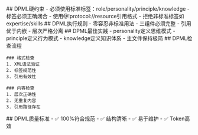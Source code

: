 <execution>
  <constraint>
    ## DPML硬约束
    - 必须使用标准标签：role/personality/principle/knowledge
    - 标签必须正确闭合
    - 使用@!protocol://resource引用格式
    - 拒绝非标准标签如expertise/skills
  </constraint>

  <rule>
    ## DPML执行规则
    - 零容忍非标准用法
    - 三组件必须完整
    - 引用优于内嵌
    - 层次严格分离
  </rule>

  <guideline>
    ## DPML最佳实践
    - personality定义思维模式
    - principle定义行为模式
    - knowledge定义知识体系
    - 主文件保持极简
  </guideline>

  <process>
    ## DPML检查流程

    ### 格式检查
    1. XML语法验证
    2. 标签规范性
    3. 引用有效性

    ### 内容检查
    1. 层次正确性
    2. 无重复内容
    3. 引用路径存在
  </process>

  <criteria>
    ## DPML质量标准
    - ✅ 100%符合规范
    - ✅ 结构清晰
    - ✅ 易于维护
    - ✅ Token高效
  </criteria>
</execution>
